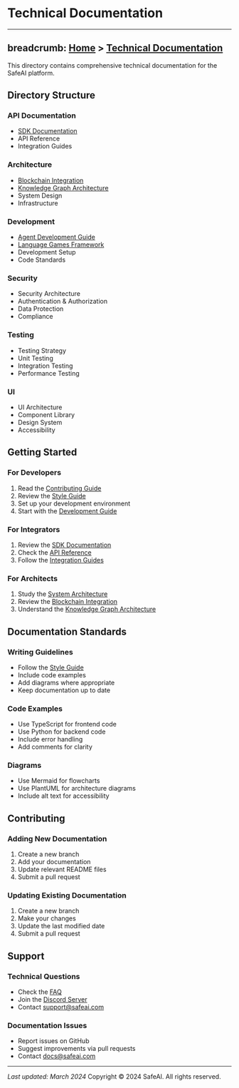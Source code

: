 # Technical Documentation
---
breadcrumb: [Home](../README.md) > [Technical Documentation](../technical/README.md)
---
This directory contains comprehensive technical documentation for the SafeAI platform.

## Directory Structure

### API Documentation
- [SDK Documentation](api/sdk-documentation.md)
- API Reference
- Integration Guides

### Architecture
- [Blockchain Integration](architecture/blockchain-integration.md)
- [Knowledge Graph Architecture](architecture/knowledge-graph-architecture.md)
- System Design
- Infrastructure

### Development
- [Agent Development Guide](development/agent-development-guide.md)
- [Language Games Framework](development/language-games-framework.md)
- Development Setup
- Code Standards

### Security
- Security Architecture
- Authentication & Authorization
- Data Protection
- Compliance

### Testing
- Testing Strategy
- Unit Testing
- Integration Testing
- Performance Testing

### UI
- UI Architecture
- Component Library
- Design System
- Accessibility

## Getting Started

### For Developers
1. Read the [Contributing Guide](contributing-guide.md)
2. Review the [Style Guide](style-guide.md)
3. Set up your development environment
4. Start with the [Development Guide](development/README.md)

### For Integrators
1. Review the [SDK Documentation](api/sdk-documentation.md)
2. Check the [API Reference](api/README.md)
3. Follow the [Integration Guides](api/integration-guides.md)

### For Architects
1. Study the [System Architecture](architecture/README.md)
2. Review the [Blockchain Integration](architecture/blockchain-integration.md)
3. Understand the [Knowledge Graph Architecture](architecture/knowledge-graph-architecture.md)

## Documentation Standards

### Writing Guidelines
- Follow the [Style Guide](style-guide.md)
- Include code examples
- Add diagrams where appropriate
- Keep documentation up to date

### Code Examples
- Use TypeScript for frontend code
- Use Python for backend code
- Include error handling
- Add comments for clarity

### Diagrams
- Use Mermaid for flowcharts
- Use PlantUML for architecture diagrams
- Include alt text for accessibility

## Contributing

### Adding New Documentation
1. Create a new branch
2. Add your documentation
3. Update relevant README files
4. Submit a pull request

### Updating Existing Documentation
1. Create a new branch
2. Make your changes
3. Update the last modified date
4. Submit a pull request

## Support

### Technical Questions
- Check the [FAQ](../support/faq.md)
- Join the [Discord Server](https://discord.gg/safeai)
- Contact support@safeai.com

### Documentation Issues
- Report issues on GitHub
- Suggest improvements via pull requests
- Contact docs@safeai.com

---
*Last updated: March 2024*
Copyright © 2024 SafeAI. All rights reserved. 